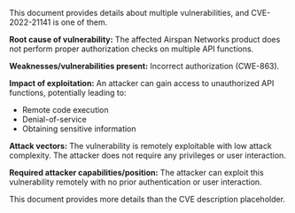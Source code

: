 This document provides details about multiple vulnerabilities, and CVE-2022-21141 is one of them.

**Root cause of vulnerability:** The affected Airspan Networks product does not perform proper authorization checks on multiple API functions.

**Weaknesses/vulnerabilities present:** Incorrect authorization (CWE-863).

**Impact of exploitation:** An attacker can gain access to unauthorized API functions, potentially leading to:
* Remote code execution
* Denial-of-service
* Obtaining sensitive information

**Attack vectors:** The vulnerability is remotely exploitable with low attack complexity. The attacker does not require any privileges or user interaction.

**Required attacker capabilities/position:** The attacker can exploit this vulnerability remotely with no prior authentication or user interaction.

This document provides more details than the CVE description placeholder.